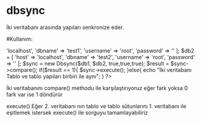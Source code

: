 # dbsync
İki veritabanı arasında yapıları senkronize eder.

#Kullanım:


<?php


require("dbSync.php");



$db1 = [
            'host' => 'localhost',
            'dbname' => 'test1',
            'username' => 'root',
            'password' => ''
        ];
$db2 = [
            'host' => 'localhost',
            'dbname' => 'test2',
            'username' => 'root',
            'password' => ''
        ];

$sync = new Dbsync($db1, $db2, true,true,true);


$result = $sync->compare();


if($result == 1){


   $sync->execute();
   
   
}else{


  echo "İki veritabanı Tablo ve tablo yapıları birbiri ile aynı";
 
 
}


?>



İki veritabanını compare() methodu ile karşılaştırıyoruz
eğer fark yoksa 0 fark var ise 1 döndürür


execute()
Eğer 2. veritabanı nın tablo ve tablo sütunlarını 1. veritabanı ile eşitlemek istersek
execute() ile sorguyu tamamlayabiliriz

